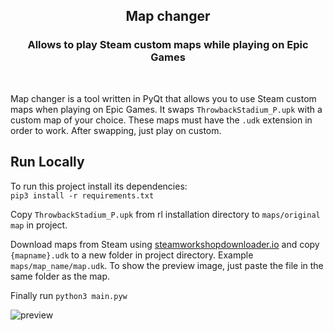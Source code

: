 ## <p align="center">**Map changer**</p>
### <p align="center">Allows to play Steam custom maps while playing on Epic Games</p>

<br />

Map changer is a tool written in PyQt that allows you to use Steam custom maps when playing on Epic Games. It swaps `ThrowbackStadium_P.upk` with a custom map of your choice. These maps must have the `.udk` extension in order to work. After swapping, just play on custom.

## Run Locally
To run this project install its dependencies:  
`pip3 install -r requirements.txt`

Copy `ThrowbackStadium_P.upk` from rl installation directory to `maps/original map` in project.

Download maps from Steam using [steamworkshopdownloader.io](https://steamworkshopdownloader.io/) and copy `{mapname}.udk` to a new folder in project directory. Example `maps/map_name/map.udk`. To show the preview image, just paste the file in the same folder as the map.

Finally run `python3 main.pyw`

![preview](https://i.imgur.com/otERVuj.png)
